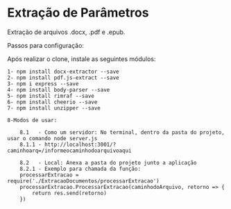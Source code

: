 # Extração de Parâmetros
Extração de arquivos .docx, .pdf e .epub.

Passos para configuração:

Após realizar o clone, instale as seguintes módulos: 

    1- npm install docx-extractor --save
    2- npm install pdf.js-extract --save
    3- npm i express --save
    4- npm install body-parser --save
    5- npm install rimraf --save
    6- npm install cheerio --save
    7- npm install unzipper --save

    8-Modos de usar:

        8.1   - Como um servidor: No terminal, dentro da pasta do projeto, usar o comando node server.js
        8.1.1 - http://localhost:3001/?caminhoarq=/informeocaminhodoarquivoaqui

        8.2   - Local: Anexa a pasta do projeto junto a aplicação
        8.2.1 - Exemplo para chamada da função:
        processarExtracao = require('./ExtracaoDocumentos/processarExtracao')
        processarExtracao.ProcessarExtracao(caminhodoArquivo, retorno => {
            return res.send(retorno)
        })

